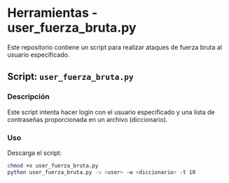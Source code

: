 # Herramientas - user_fuerza_bruta.py

Este repositorio contiene un script para realizar ataques de fuerza bruta al usuario especificado.

## Script: `user_fuerza_bruta.py`

### Descripción

Este script intenta hacer login con el usuario especificado y una lista de contraseñas proporcionada en un archivo (diccionario).

### Uso

Descarga el script:

```bash
chmod +x user_fuerza_bruta.py
python user_fuerza_bruta.py -u <user> -w <diccionario> -t 10  
```
